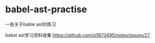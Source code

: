 # babel-ast-practise
一些关于bable ast的练习

babel ast学习资料收集
https://github.com/sl1673495/notes/issues/27
